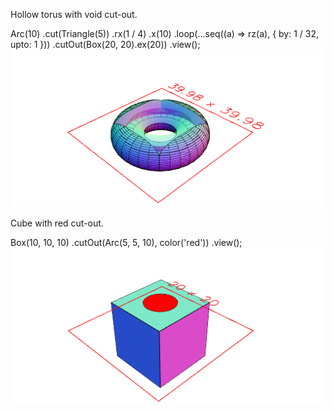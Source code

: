 Hollow torus with void cut-out.

Arc(10)
  .cut(Triangle(5))
  .rx(1 / 4)
  .x(10)
  .loop(...seq((a) => rz(a), { by: 1 / 32, upto: 1 }))
  .cutOut(Box(20, 20).ex(20))
  .view();
![Image](examples.md.0.png)

Cube with red cut-out.

Box(10, 10, 10)
  .cutOut(Arc(5, 5, 10), color('red'))
  .view();
![Image](examples.md.1.png)
